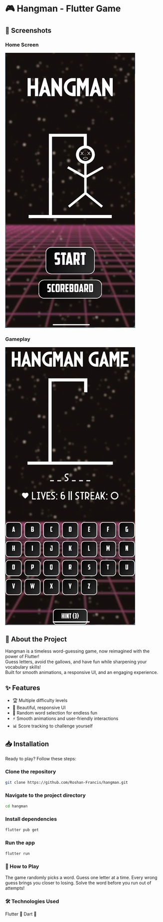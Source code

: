 # 🎮 Hangman - Flutter Game

## 📸 Screenshots
### Home Screen
![Home Screen](screenshots/home.png)

### Gameplay
![Gameplay](screenshots/game.png)

## 🚀 About the Project
Hangman is a timeless word-guessing game, now reimagined with the power of Flutter!  
Guess letters, avoid the gallows, and have fun while sharpening your vocabulary skills!  
Built for smooth animations, a responsive UI, and an engaging experience.

## ✨ Features
- 🏆 Multiple difficulty levels  
- 🎨 Beautiful, responsive UI  
- 🔀 Random word selection for endless fun  
- ⚡ Smooth animations and user-friendly interactions  
- 📊 Score tracking to challenge yourself  

## 📥 Installation
Ready to play? Follow these steps:

###  Clone the repository
```sh
git clone https://github.com/Roshan-Francis/hangman.git
```
###  Navigate to the project directory 
```sh
cd hangman
```
###  Install dependencies
```sh
flutter pub get
```
###  Run the app
```sh
flutter run
```
### 🎯 How to Play

The game randomly picks a word.
Guess one letter at a time.
Every wrong guess brings you closer to losing.
Solve the word before you run out of attempts!

### 🛠️ Technologies Used
Flutter 🦋
Dart 🎯